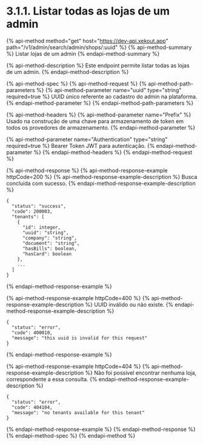 # 3.1.1. Listar todas as lojas de um admin

{% api-method method="get" host="https://dev-api.xekout.app" path="/v1/admin/search/admin/shops/:uuid" %}
{% api-method-summary %}
Listar lojas de um admin
{% endapi-method-summary %}

{% api-method-description %}
Este endpoint permite listar todas as lojas de um admin.
{% endapi-method-description %}

{% api-method-spec %}
{% api-method-request %}
{% api-method-path-parameters %}
{% api-method-parameter name="uuid" type="string" required=true %}
UUID único referente ao cadastro do admin na plataforma.
{% endapi-method-parameter %}
{% endapi-method-path-parameters %}

{% api-method-headers %}
{% api-method-parameter name="Prefix" %}
Usado na construção de uma chave para armazenamento de token em todos os provedores de armazenamento.
{% endapi-method-parameter %}

{% api-method-parameter name="Authentication" type="string" required=true %}
Bearer Token JWT para autenticação.
{% endapi-method-parameter %}
{% endapi-method-headers %}
{% endapi-method-request %}

{% api-method-response %}
{% api-method-response-example httpCode=200 %}
{% api-method-response-example-description %}
Busca concluída com sucesso.
{% endapi-method-response-example-description %}

```text
{
  "status": "success",
  "code": 200003,
  "tenants": [
    {
      "id": integer,
      "uuid": "string",
      "company": "string",
      "document": "string",
      "hasBills": boolean,
      "hasCard": boolean
    },
    ...
  ]
}
```
{% endapi-method-response-example %}

{% api-method-response-example httpCode=400 %}
{% api-method-response-example-description %}
UUID inválido ou não existe.
{% endapi-method-response-example-description %}

```text
{
  "status": "error",
  "code": 400010,
  "message": "this uuid is invalid for this request"
}
```
{% endapi-method-response-example %}

{% api-method-response-example httpCode=404 %}
{% api-method-response-example-description %}
Não foi possível encontrar nenhuma loja, correspondente a essa consulta.
{% endapi-method-response-example-description %}

```text
{
  "status": "error",
  "code": 404104,
  "message": "no tenants available for this tenant"
}
```
{% endapi-method-response-example %}
{% endapi-method-response %}
{% endapi-method-spec %}
{% endapi-method %}

